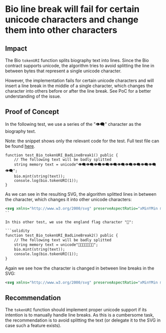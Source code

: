 # Bio line break will fail for certain unicode characters and change them into other characters

## Impact

The Bio `tokenURI` function splits biography text into lines. Since the Bio contract supports unicode, the algorithm tries to avoid splitting the line in between bytes that represent a single unicode character.

However, the implementation fails for certain unicode characters and will insert a line break in the middle of a single character, which changes the character into others before or after the line break. See PoC for a better understanding of the issue.

## Proof of Concept

In the following test, we use a series of the "👁️‍🗨️" character as the biography text.

Note: the snippet shows only the relevant code for the test. Full test file can be found [here](https://gist.github.com/romeroadrian/5ca5fdfb2a1239cde80ea1c5a7f5eec9).

```solidity
function test_Bio_tokenURI_BadLineBreak1() public {
    // The following text will be badly splitted
    string memory text = unicode"👁️‍🗨️👁️‍🗨️👁️‍🗨️👁️‍🗨️👁️‍🗨️👁️‍🗨️👁️‍🗨️👁️‍🗨️👁️‍🗨️👁️‍🗨️👁️‍🗨️";
    bio.mint(string(text));
    console.log(bio.tokenURI(1));
}
```

As we can see in the resulting SVG, the algorithm splitted lines in between the character, which changes it into other unicode characters:

```svg
<svg xmlns="http://www.w3.org/2000/svg" preserveAspectRatio="xMinYMin meet" viewBox="0 0 400 100"><style>text { font-family: sans-serif; font-size: 12px; }</style><text x="50%" y="50%" dominant-baseline="middle" text-anchor="middle"><tspan x="50%" dy="20">👁️‍🗨️👁️‍🗨️👁️‍🗨</tspan><tspan x="50%" dy="20">️👁️‍🗨️👁️‍🗨</tspan><tspan x="50%" dy="20">️👁️‍🗨️👁️‍🗨️👁</tspan><tspan x="50%" dy="20">️‍🗨️👁️‍🗨️👁️‍🗨</tspan><tspan x="50%" dy="20">️👁️‍🗨️</tspan></text></svg>
``

In this other test, we use the england flag character "🏴󠁧󠁢󠁥󠁮󠁧󠁿":

```solidity
function test_Bio_tokenURI_BadLineBreak2() public {
    // The following text will be badly splitted
    string memory text = unicode"🏴󠁧󠁢󠁥󠁮󠁧󠁿🏴󠁧󠁢󠁥󠁮󠁧󠁿🏴󠁧󠁢󠁥󠁮󠁧󠁿🏴󠁧󠁢󠁥󠁮󠁧󠁿🏴󠁧󠁢󠁥󠁮󠁧󠁿🏴󠁧󠁢󠁥󠁮󠁧󠁿🏴󠁧󠁢󠁥󠁮󠁧󠁿";
    bio.mint(string(text));
    console.log(bio.tokenURI(1));
}
```
 
Again we see how the character is changed in between line breaks in the SVG:

```svg
<svg xmlns="http://www.w3.org/2000/svg" preserveAspectRatio="xMinYMin meet" viewBox="0 0 400 100"><style>text { font-family: sans-serif; font-size: 12px; }</style><text x="50%" y="50%" dominant-baseline="middle" text-anchor="middle"><tspan x="50%" dy="20">🏴󠁧󠁢󠁥󠁮󠁧󠁿🏴󠁧󠁢</tspan><tspan x="50%" dy="20">󠁥󠁮󠁧󠁿🏴󠁧󠁢󠁥󠁮󠁧</tspan><tspan x="50%" dy="20">󠁿🏴󠁧󠁢󠁥󠁮󠁧󠁿🏴󠁧</tspan><tspan x="50%" dy="20">󠁢󠁥󠁮󠁧󠁿🏴󠁧󠁢󠁥󠁮</tspan><tspan x="50%" dy="20">󠁧󠁿🏴󠁧󠁢󠁥󠁮󠁧󠁿</tspan></text></svg>
```

## Recommendation

The `tokenURI` function should implement proper unicode support if its intention is to manually handle line breaks. As this is a cumbersome task, the recommendation is to avoid splitting the text (or delegate it to the SVG in case such a feature exists).
